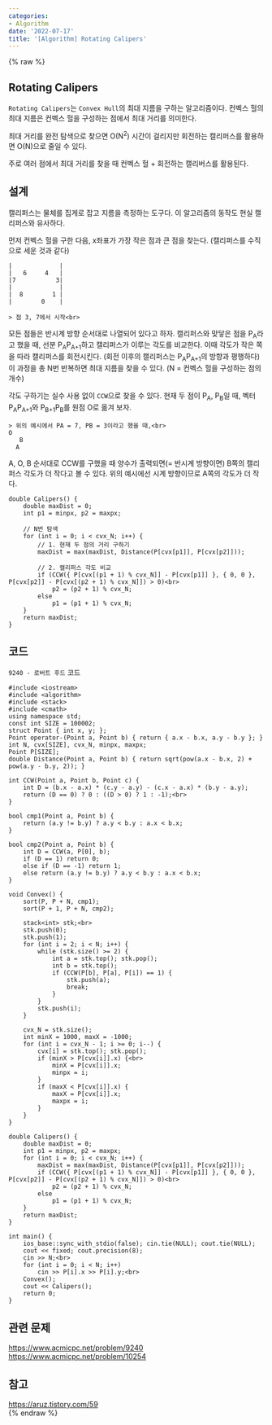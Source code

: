 ```yaml
---
categories:
- Algorithm
date: '2022-07-17'
title: '[Algorithm] Rotating Calipers'
---
```


{% raw %}
## Rotating Calipers
`Rotating Calipers`는 `Convex Hull`의 최대 지름을 구하는 알고리즘이다. 컨벡스 헐의 최대 지름은 컨벡스 헐을 구성하는 점에서 최대 거리를 의미한다.

최대 거리를 완전 탐색으로 찾으면 O(N<sup>2</sup>) 시간이 걸리지만 회전하는 캘리퍼스를 활용하면 O(N)으로 줄일 수 있다.

주로 여러 점에서 최대 거리를 찾을 때 컨벡스 헐 + 회전하는 캘리버스를 활용된다.

## 설계
캘리퍼스는 물체를 집게로 잡고 지름을 측정하는 도구다. 이 알고리즘의 동작도 현실 캘리퍼스와 유사하다.

먼저 컨벡스 헐을 구한 다음, x좌표가 가장 작은 점과 큰 점을 찾는다. (캘리퍼스를 수직으로 세운 것과 같다)
```
|             |
|   6     4   |
|7           3|
|             |
|  8        1 |
|        0    |

> 점 3, 7에서 시작<br>
```

모든 점들은 반시계 방향 순서대로 나열되어 있다고 하자. 캘리퍼스와 맞닿은 점을 P<sub>A</sub>라고 했을 때, 선분 P<sub>A</sub>P<sub>A+1</sub>하고 캘리퍼스가 이루는 각도를 비교한다. 이때 각도가 작은 쪽을 따라 캘리퍼스를 회전시킨다. (회전 이후의 캘리퍼스는 P<sub>A</sub>P<sub>A+1</sub>의 방향과 평행하다) 이 과정을 총 N번 반복하면 최대 지름을 찾을 수 있다. (N = 컨벡스 헐을 구성하는 점의 개수)

각도 구하기는 실수 사용 없이 `CCW`으로 찾을 수 있다. 현재 두 점이 P<sub>A</sub>, P<sub>B</sub>일 때, 벡터 P<sub>A</sub>P<sub>A+1</sub>와 P<sub>B+1</sub>P<sub>B</sub>를 원점 O로 옮겨 보자.
```
> 위의 예시에서 PA = 7, PB = 3이라고 했을 때,<br>
O
   B
  A
```
A, O, B 순서대로 CCW를 구했을 때 양수가 출력되면(= 반시계 방향이면) B쪽의 캘리퍼스 각도가 더 작다고 볼 수 있다. 위의 예시에선 시계 방향이므로 A쪽의 각도가 더 작다.
```
double Calipers() {
	double maxDist = 0;
	int p1 = minpx, p2 = maxpx;

	// N번 탐색
	for (int i = 0; i < cvx_N; i++) {
		// 1. 현재 두 점의 거리 구하기
		maxDist = max(maxDist, Distance(P[cvx[p1]], P[cvx[p2]]));

		// 2. 캘리퍼스 각도 비교
		if (CCW({ P[cvx[(p1 + 1) % cvx_N]] - P[cvx[p1]] }, { 0, 0 }, P[cvx[p2]] - P[cvx[(p2 + 1) % cvx_N]]) > 0)<br>
			p2 = (p2 + 1) % cvx_N;
		else
			p1 = (p1 + 1) % cvx_N;
	}
	return maxDist;
}
```

## 코드
`9240 - 로버트 후드` 코드
```
#include <iostream>
#include <algorithm>
#include <stack>
#include <cmath>
using namespace std;
const int SIZE = 100002;
struct Point { int x, y; };
Point operator-(Point a, Point b) { return { a.x - b.x, a.y - b.y }; }
int N, cvx[SIZE], cvx_N, minpx, maxpx;
Point P[SIZE];
double Distance(Point a, Point b) { return sqrt(pow(a.x - b.x, 2) + pow(a.y - b.y, 2)); }

int CCW(Point a, Point b, Point c) {
	int D = (b.x - a.x) * (c.y - a.y) - (c.x - a.x) * (b.y - a.y);
	return (D == 0) ? 0 : ((D > 0) ? 1 : -1);<br>
}

bool cmp1(Point a, Point b) {
	return (a.y != b.y) ? a.y < b.y : a.x < b.x;
}

bool cmp2(Point a, Point b) {
	int D = CCW(a, P[0], b);
	if (D == 1) return 0;
	else if (D == -1) return 1;
	else return (a.y != b.y) ? a.y < b.y : a.x < b.x;
}

void Convex() {
	sort(P, P + N, cmp1);
	sort(P + 1, P + N, cmp2);

	stack<int> stk;<br>
	stk.push(0);
	stk.push(1);
	for (int i = 2; i < N; i++) {
		while (stk.size() >= 2) {
			int a = stk.top(); stk.pop();
			int b = stk.top();
			if (CCW(P[b], P[a], P[i]) == 1) {
				stk.push(a);
				break;
			}
		}
		stk.push(i);
	}

	cvx_N = stk.size();
	int minX = 1000, maxX = -1000;
	for (int i = cvx_N - 1; i >= 0; i--) {
		cvx[i] = stk.top(); stk.pop();
		if (minX > P[cvx[i]].x) {<br>
			minX = P[cvx[i]].x;
			minpx = i;
		}
		if (maxX < P[cvx[i]].x) {
			maxX = P[cvx[i]].x;
			maxpx = i;
		}
	}
}

double Calipers() {
	double maxDist = 0;
	int p1 = minpx, p2 = maxpx;
	for (int i = 0; i < cvx_N; i++) {
		maxDist = max(maxDist, Distance(P[cvx[p1]], P[cvx[p2]]));
		if (CCW({ P[cvx[(p1 + 1) % cvx_N]] - P[cvx[p1]] }, { 0, 0 }, P[cvx[p2]] - P[cvx[(p2 + 1) % cvx_N]]) > 0)<br>
			p2 = (p2 + 1) % cvx_N;
		else
			p1 = (p1 + 1) % cvx_N;
	}
	return maxDist;
}

int main() {
	ios_base::sync_with_stdio(false); cin.tie(NULL); cout.tie(NULL);
	cout << fixed; cout.precision(8);
	cin >> N;<br>
	for (int i = 0; i < N; i++)
		cin >> P[i].x >> P[i].y;<br>
	Convex();
	cout << Calipers();
	return 0;
}
```

## 관련 문제
https://www.acmicpc.net/problem/9240<br>
https://www.acmicpc.net/problem/10254<br>

## 참고
https://aruz.tistory.com/59<br>
{% endraw %}